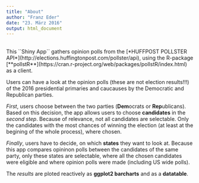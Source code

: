 ```yaml
---
title: "About"
author: "Franz Eder"
date: "23. März 2016"
output: html_document
---
```

<br>
This ``Shiny App`` gathers opinion polls from the [*HUFFPOST POLLSTER API*](http://elections.huffingtonpost.com/pollster/api),
using the R-package [**pollstR**](https://cran.r-project.org/web/packages/pollstR/index.html)
as a client.

Users can have a look at the opinion polls (these are not election results!!!) of
the 2016 presidential primaries and caucauses by the Democratic and Republican parties.

*First*, users choose between the two parties (**Dem**ocrats or **Rep**ublicans). Based
on this decision, the app allows users to choose **candidates** in the *second step*.
Because of relevance, not all candidates are selectable. Only the candidates with
the most chances of winning the election (at least at the begining of the whole process),
where chosen.

*Finally*, users have to decide, on which **states** they want to look at. Because
this app compares opininon polls between the candidates of the same party, only
these states are selectable, where all the chosen candidates were eligible and where
opinion polls were made (including US wide polls). 

The *results* are ploted reactively as **ggplot2 barcharts** and as a **datatable**.